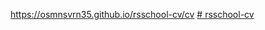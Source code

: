 https://osmnsvrn35.github.io/rsschool-cv/cv
[# rsschool-cv](https://osmnsvrn35.github.io/rsschool-cv/)
